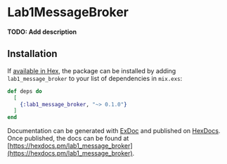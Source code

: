 # Lab1MessageBroker

**TODO: Add description**

## Installation

If [available in Hex](https://hex.pm/docs/publish), the package can be installed
by adding `lab1_message_broker` to your list of dependencies in `mix.exs`:

```elixir
def deps do
  [
    {:lab1_message_broker, "~> 0.1.0"}
  ]
end
```

Documentation can be generated with [ExDoc](https://github.com/elixir-lang/ex_doc)
and published on [HexDocs](https://hexdocs.pm). Once published, the docs can
be found at [https://hexdocs.pm/lab1_message_broker](https://hexdocs.pm/lab1_message_broker).

